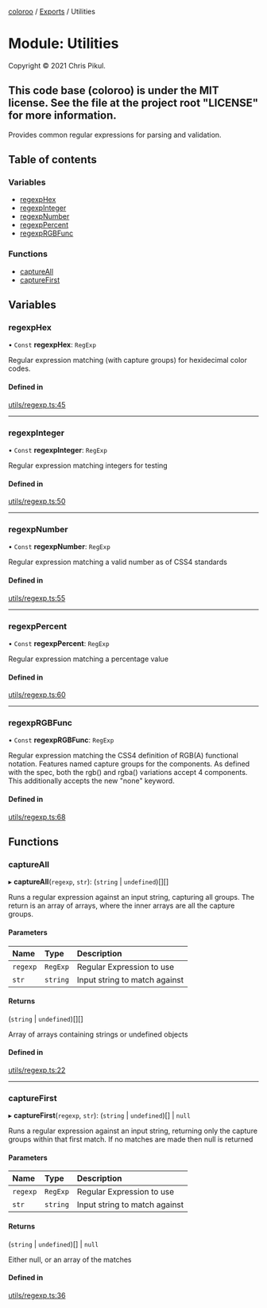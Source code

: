 [coloroo](../README.md) / [Exports](../modules.md) / Utilities

# Module: Utilities

Copyright © 2021 Chris Pikul.

This code base (coloroo) is under the MIT license. See the file at the
project root "LICENSE" for more information.
-----------------------------------------------------------------------------

Provides common regular expressions for parsing and validation.

## Table of contents

### Variables

- [regexpHex](Utilities.md#regexphex)
- [regexpInteger](Utilities.md#regexpinteger)
- [regexpNumber](Utilities.md#regexpnumber)
- [regexpPercent](Utilities.md#regexppercent)
- [regexpRGBFunc](Utilities.md#regexprgbfunc)

### Functions

- [captureAll](Utilities.md#captureall)
- [captureFirst](Utilities.md#capturefirst)

## Variables

### regexpHex

• `Const` **regexpHex**: `RegExp`

Regular expression matching (with capture groups) for hexidecimal color
codes.

#### Defined in

[utils/regexp.ts:45](https://github.com/chris-pikul/coloroo/blob/ffcd5a2/src/utils/regexp.ts#L45)

___

### regexpInteger

• `Const` **regexpInteger**: `RegExp`

Regular expression matching integers for testing

#### Defined in

[utils/regexp.ts:50](https://github.com/chris-pikul/coloroo/blob/ffcd5a2/src/utils/regexp.ts#L50)

___

### regexpNumber

• `Const` **regexpNumber**: `RegExp`

Regular expression matching a valid number as of CSS4 standards

#### Defined in

[utils/regexp.ts:55](https://github.com/chris-pikul/coloroo/blob/ffcd5a2/src/utils/regexp.ts#L55)

___

### regexpPercent

• `Const` **regexpPercent**: `RegExp`

Regular expression matching a percentage value

#### Defined in

[utils/regexp.ts:60](https://github.com/chris-pikul/coloroo/blob/ffcd5a2/src/utils/regexp.ts#L60)

___

### regexpRGBFunc

• `Const` **regexpRGBFunc**: `RegExp`

Regular expression matching the CSS4 definition of RGB(A) functional
notation. Features named capture groups for the components. As defined with
the spec, both the rgb() and rgba() variations accept 4 components. This
additionally accepts the new "none" keyword.

#### Defined in

[utils/regexp.ts:68](https://github.com/chris-pikul/coloroo/blob/ffcd5a2/src/utils/regexp.ts#L68)

## Functions

### captureAll

▸ **captureAll**(`regexp`, `str`): (`string` \| `undefined`)[][]

Runs a regular expression against an input string, capturing all groups.
The return is an array of arrays, where the inner arrays are all the capture
groups.

#### Parameters

| Name | Type | Description |
| :------ | :------ | :------ |
| `regexp` | `RegExp` | Regular Expression to use |
| `str` | `string` | Input string to match against |

#### Returns

(`string` \| `undefined`)[][]

Array of arrays containing strings or undefined objects

#### Defined in

[utils/regexp.ts:22](https://github.com/chris-pikul/coloroo/blob/ffcd5a2/src/utils/regexp.ts#L22)

___

### captureFirst

▸ **captureFirst**(`regexp`, `str`): (`string` \| `undefined`)[] \| ``null``

Runs a regular expression against an input string, returning only the
capture groups within that first match. If no matches are made then null
is returned

#### Parameters

| Name | Type | Description |
| :------ | :------ | :------ |
| `regexp` | `RegExp` | Regular Expression to use |
| `str` | `string` | Input string to match against |

#### Returns

(`string` \| `undefined`)[] \| ``null``

Either null, or an array of the matches

#### Defined in

[utils/regexp.ts:36](https://github.com/chris-pikul/coloroo/blob/ffcd5a2/src/utils/regexp.ts#L36)
